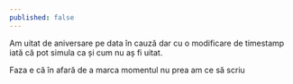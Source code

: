 ```yaml
---
published: false
---
```

Am uitat de aniversare pe data în cauză dar cu o modificare de timestamp iată că pot simula ca și cum nu aș fi uitat.

Faza e că în afară de a marca momentul nu prea am ce să scriu

